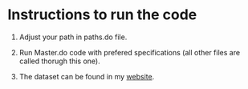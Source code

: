 # Instructions to run the code

1. Adjust your path in paths.do file.

2. Run Master.do code with prefered specifications (all other files are called thorugh this one).

3. The dataset can be found in my [website](https://www.ricardoduquegabriel.com/publication/gabriel_2020_hwpc/).
